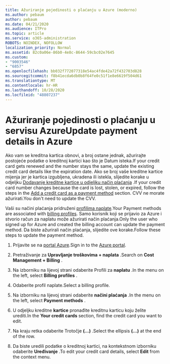 ```yaml
---
title: Ažuriranje pojedinosti o plaćanju u Azure (moderno)
ms.author: pebaum
author: pebaum
ms.date: 04/21/2020
ms.audience: ITPro
ms.topic: article
ms.service: o365-administration
ROBOTS: NOINDEX, NOFOLLOW
localization_priority: Normal
ms.assetid: 82c0a06e-86b0-4e8c-8644-59cbc02e7645
ms.custom:
- "9003546"
- "6857"
ms.openlocfilehash: bb032f772077318e54ac4fde42a72f432703d828
ms.sourcegitcommit: f8b41ecda6db0b8f64fe0c51f1e8e6619f504d61
ms.translationtype: MT
ms.contentlocale: hr-HR
ms.lasthandoff: 10/28/2020
ms.locfileid: "48807237"
---
```

# <a name="update-payment-details-in-azure"></a><span data-ttu-id="beee2-102">Ažuriranje pojedinosti o plaćanju u servisu Azure</span><span class="sxs-lookup"><span data-stu-id="beee2-102">Update payment details in Azure</span></span>

<span data-ttu-id="beee2-103">Ako vam se kreditna kartica obnovi, a broj ostane jednak, ažurirajte postojeće podatke o kreditnoj kartici kao što je Datum isteka.</span><span class="sxs-lookup"><span data-stu-id="beee2-103">If your credit card gets renewed and the number stays the same, update the existing credit card details like the expiration date.</span></span> <span data-ttu-id="beee2-104">Ako se broj vaše kreditne kartice mijenja jer je kartica izgubljena, ukradena ili istekla, slijedite korake u odjeljku [Dodavanje kreditne kartice u odjeljku način plaćanja](https://docs.microsoft.com/azure/cost-management-billing/manage/change-credit-card?WT.mc_id=Portal-Microsoft_Azure_Support#addcard) .</span><span class="sxs-lookup"><span data-stu-id="beee2-104">If your credit card number changes because the card is lost, stolen, or expired, follow the steps in the [Add a credit card as a payment method](https://docs.microsoft.com/azure/cost-management-billing/manage/change-credit-card?WT.mc_id=Portal-Microsoft_Azure_Support#addcard) section.</span></span> <span data-ttu-id="beee2-105">CVV ne morate ažurirati.</span><span class="sxs-lookup"><span data-stu-id="beee2-105">You don't need to update the CVV.</span></span>

<span data-ttu-id="beee2-106">Vaši su načini plaćanja pridruženi [profilima naplate](https://docs.microsoft.com/azure/billing/billing-how-to-change-credit-card?WT.mc_id=Portal-Microsoft_Azure_Support#change-payment-method-for-a-billing-profile).</span><span class="sxs-lookup"><span data-stu-id="beee2-106">Your Payment methods are associated with [billing profiles](https://docs.microsoft.com/azure/billing/billing-how-to-change-credit-card?WT.mc_id=Portal-Microsoft_Azure_Support#change-payment-method-for-a-billing-profile).</span></span> <span data-ttu-id="beee2-107">Samo korisnik koji se prijavio za Azure i stvorio račun za naplatu može ažurirati način plaćanja.</span><span class="sxs-lookup"><span data-stu-id="beee2-107">Only the user who signed up for Azure and created the billing account can update the payment method.</span></span> <span data-ttu-id="beee2-108">Da biste ažurirali način plaćanja, slijedite ove korake.</span><span class="sxs-lookup"><span data-stu-id="beee2-108">Follow these steps to update the payment method.</span></span>

1. <span data-ttu-id="beee2-109">Prijavite se na [portal Azure](https://portal.azure.com/).</span><span class="sxs-lookup"><span data-stu-id="beee2-109">Sign in to the [Azure portal](https://portal.azure.com/).</span></span>

2. <span data-ttu-id="beee2-110">Pretraživanje za **Upravljanje troškovima + naplata** .</span><span class="sxs-lookup"><span data-stu-id="beee2-110">Search on **Cost Management + Billing** .</span></span>

3. <span data-ttu-id="beee2-111">Na izborniku na lijevoj strani odaberite Profili za **naplatu** .</span><span class="sxs-lookup"><span data-stu-id="beee2-111">In the menu on the left, select **Billing profiles** .</span></span>

4. <span data-ttu-id="beee2-112">Odaberite profil naplate.</span><span class="sxs-lookup"><span data-stu-id="beee2-112">Select a billing profile.</span></span>

5. <span data-ttu-id="beee2-113">Na izborniku na lijevoj strani odaberite **načini plaćanja** .</span><span class="sxs-lookup"><span data-stu-id="beee2-113">In the menu on the left, select **Payment methods** .</span></span>

6. <span data-ttu-id="beee2-114">U odjeljku kreditne **kartice** pronađite kreditnu karticu koju želite urediti.</span><span class="sxs-lookup"><span data-stu-id="beee2-114">In the **Your credit cards** section, find the credit card you want to edit.</span></span>
7. <span data-ttu-id="beee2-115">Na kraju retka odaberite Trotočje **(...)** .</span><span class="sxs-lookup"><span data-stu-id="beee2-115">Select the ellipsis **(...)** at the end of the row.</span></span>

8. <span data-ttu-id="beee2-116">Da biste uredili podatke o kreditnoj kartici, na kontekstnom izborniku odaberite  **Uređivanje**  .</span><span class="sxs-lookup"><span data-stu-id="beee2-116">To edit your credit card details, select  **Edit**  from the context menu.</span></span>
